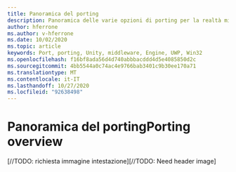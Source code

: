 ```yaml
---
title: Panoramica del porting
description: Panoramica delle varie opzioni di porting per la realtà mista delle applicazioni esistenti.
author: hferrone
ms.author: v-hferrone
ms.date: 10/02/2020
ms.topic: article
keywords: Port, porting, Unity, middleware, Engine, UWP, Win32
ms.openlocfilehash: f16bf8ada56d4d740abbbacddd4d5e4085850d2c
ms.sourcegitcommit: 4bb5544a0c74ac4e9766bab3401c9b30ee170a71
ms.translationtype: MT
ms.contentlocale: it-IT
ms.lasthandoff: 10/27/2020
ms.locfileid: "92638498"
---
```

# <a name="porting-overview"></a><span data-ttu-id="b9a53-104">Panoramica del porting</span><span class="sxs-lookup"><span data-stu-id="b9a53-104">Porting overview</span></span>

<span data-ttu-id="b9a53-105">[//TODO: richiesta immagine intestazione]</span><span class="sxs-lookup"><span data-stu-id="b9a53-105">[//TODO: Need header image]</span></span>